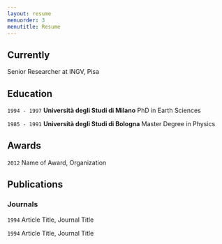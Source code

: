 ```yaml
---
layout: resume
menuorder: 3
menutitle: Resume
---
```

## Currently

Senior Researcher at INGV, Pisa

## Education

`1994 - 1997`
__Università degli Studi di Milano__
PhD in Earth Sciences

`1985 - 1991`
__Università degli Studi di Bologna__
Master Degree in Physics

## Awards

`2012`
Name of Award, Organization

## Publications

<!-- A list is also available [online](https://scholar.google.com/citations?hl=it&user=vrbDvg0AAAAJ) -->

### Journals

`1994`
Article Title, Journal Title

`1994`
Article Title, Journal Title
